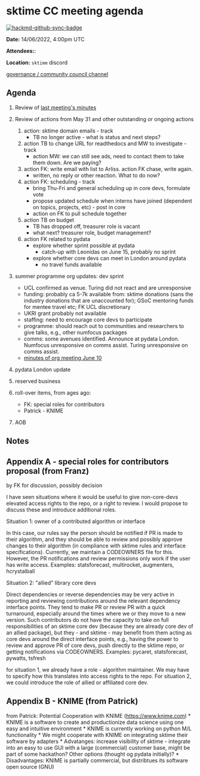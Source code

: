 # sktime CC meeting agenda

[![hackmd-github-sync-badge](https://hackmd.io/y1OcL1QMQLiZjRwVB0t0RQ/badge)](https://hackmd.io/y1OcL1QMQLiZjRwVB0t0RQ)

**Date:** 
14/06/2022, 4:00pm UTC

**Attendees:**: 

**Location:** `sktime` discord

[governance / community council channel](https://discord.com/channels/723500657255907408/875425974345416734)

## Agenda

1. Review of [last meeting's minutes](https://github.com/sktime/community-org/tree/main/community_council/previous_meetings)


2. Review of actions from May 31 and other outstanding or ongoing actions
    1. action: sktime domain emails - track
        * TB no longer active - what is status and next steps?
    3. action TB to change URL for readthedocs and MW to investigate - track
        * action MW: we can still see ads, need to contact them to take them down. Are we paying?
    5. action FK: write email with list to Arliss. action FK chase, write again.
        * written, no reply or other reaction. What to do now?
    7. action FK: scheduling - track
        * bring Thu-Fri and general scheduling up in core devs, formulate vote
        * propose updated schedule when interns have joined (dependent on topics, projects, etc) - post in core 
        * action on FK to pull schedule together
    8. action TB on budget
        * TB has dropped off, treasurer role is vacant
        * what next? treasurer role, budget management?
    9. action FK related to pydata
        * explore whether sprint possible at pydata
            * catch-up with Leonidas on June 15, probably no sprint
        * explore whether core devs can meet in London around pydata
            * no travel funds available

3. summer programme org updates: dev sprint
    * UCL confirmed as venue. Turing did not react and are unresponsive
    * funding: probably ca 5-7k available from: sktime donations (sans the industry donations that are unaccounted for); GSoC mentoring funds for mentee travel etc; FK UCL discretionary
    * UKRI grant probably not available
    * staffing: need to encourage core devs to participate
    * programme: should reach out to communities and researchers to give talks, e.g., other numfocus packages
    * comms: some avenues identified. Announce at pydata London. Numfocus unresponsive on comms assist. Turing unresponsive on comms assist.
    * [minutes of org meeting June 10](https://github.com/sktime/community-org/blob/main/community_team/previous_meetings/20220610-meeting.md)

4. pydata London update

5. reserved business

6. roll-over items, from ages ago:
    * FK: special roles for contributors
    * Patrick - KNIME

7. AOB

## Notes



## Appendix A - special roles for contributors proposal (from Franz)

by FK for discussion, possibly decision

I have seen situations where it would be useful to give non-core-devs elevated access rights to the repo, or a right to review.
I would propose to discuss these and introduce additional roles.

Situation 1: owner of a contributed algorithm or interface

In this case, our rules say the person should be notified if PR is made to their algorithm, and they should be able to review and possibly approve changes to their algorithm (in compliance with sktime rules and interface specifications). Currently, we maintain a CODEOWNERS file for this.
However, the PR notifications and review permissions only work if the user has write access.
Examples: statsforecast, multirocket, augmenters, hcrystalball

Situation 2: "allied" library core devs

Direct dependencies or reverse dependencies may be very active in reporting and reviewing contributions around the relevant dependency interface points. They tend to make PR or review PR with a quick turnaround, especially around the times where we or they move to a new version. Such contributors do not have the capacity to take on full responsibilities of an sktime core dev (because they are already core dev of an allied package), but they - and sktime - may benefit from them acting as core devs around the direct interface points, e.g., having the power to review and approve PR of core devs, push directly to the sktime repo, or getting notifications via CODEOWNERS.
Examples: pycaret, statsforecast, pywatts, tsfresh

for situation 1, we already have a role - algorithm maintainer. We may have to specify how this translates into access rights to the repo.
For situation 2, we could introduce the role of allied or affiliated core dev.


## Appendix B - KNIME (from Patrick)

from Patrick: Potential Cooperation with KNIME (https://www.knime.com)
    * KNIME is a software to create and productionize data science using one easy and intuitive environment
    * KNIME is currently working on python M/L functionality 
    * We might cooperate with KNIME on integrating sktime their software by adapters
    * Advatanges: increase visibility of sktime - integrate into an easy to use GUI with a large (commercial) customer base, might be part of some hackathon? Other options (thought og pydata initially)?
    * Disadvantages: KNIME is partially commercial, but distribtues its software open source (GNU)
